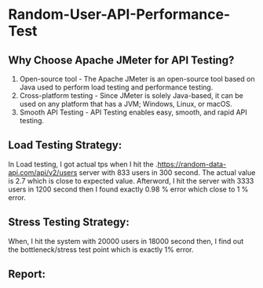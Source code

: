 # Random-User-API-Performance-Test
## Why Choose Apache JMeter for API Testing?

1. Open-source tool - The Apache JMeter is an open-source tool based on Java used to perform load testing and performance testing.
2. Cross-platform testing - Since JMeter is solely Java-based, it can be used on any platform that has a JVM; Windows, Linux, or macOS.
3. Smooth API Testing - API Testing enables easy, smooth, and rapid API testing.

## Load Testing Strategy:
In Load testing, I got actual tps when I hit the .https://random-data-api.com/api/v2/users server with 833 users in 300 second. The actual value is 2.7 which is close to expected value. Afterword, I hit the server with 3333 users in 1200 second then I found exactly 0.98 % error which close to 1 % error.




## Stress Testing Strategy:
When, I hit the system with 20000 users in 18000 second then, I find out the bottleneck/stress test point which is exactly 1% error.




## Report:




